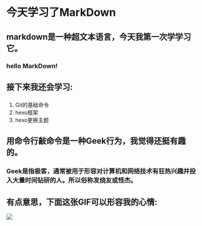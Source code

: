 # 今天学习了MarkDown
## markdown是一种超文本语言，今天我第一次学学习它。
### hello MarkDown!
## 接下来我还会学习:
### 
1. Git的基础命令  
2. hexo框架  
3. hexo更换主题
## 用命令行敲命令是一种Geek行为，我觉得还挺有趣的。
### Geek是指极客，通常被用于形容对计算机和网络技术有狂热兴趣并投入大量时间钻研的人。所以俗称发烧友或怪杰。
## 有点意思，下面这张GIF可以形容我的心情:
![](https://qgt-style.oss-cn-hangzhou.aliyuncs.com/newcoursep4/g1/g1-2-2/tenor.gif)
